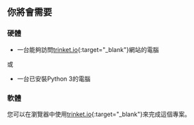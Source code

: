 ## 你將會需要

### 硬體

+ 一台能夠訪問[trinket.io](https://trinket.io){:target="_blank"}網站的電腦 

或

+ 一台已安裝Python 3的電腦

### 軟體

您可以在瀏覽器中使用[trinket.io](https://trinket.io){:target="_blank"}來完成這個專案。